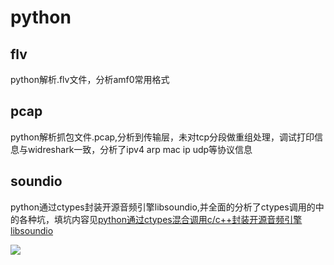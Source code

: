 # python
flv
-
python解析.flv文件，分析amf0常用格式

pcap
-
python解析抓包文件.pcap,分析到传输层，未对tcp分段做重组处理，调试打印信息与widreshark一致，分析了ipv4 arp mac ip udp等协议信息

soundio
-
python通过ctypes封装开源音频引擎libsoundio,并全面的分析了ctypes调用的中的各种坑，填坑内容见[python通过ctypes混合调用c/c++封装开源音频引擎libsoundio](https://blog.csdn.net/mak0000/article/details/82227515) 

![](https://github.com/mengdj/python/raw/master/paypal.png)